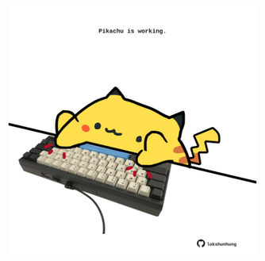 <!-- built at 22/07/2022, 01:29:02 UTC -->
<p align="center">
  <img width="500" height="500" src="./ReadmeImage.svg">
</p>
